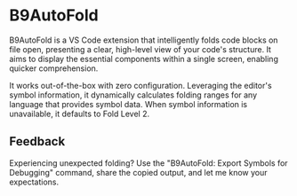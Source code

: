 # B9AutoFold

B9AutoFold is a VS Code extension that intelligently folds code blocks on file open, presenting a clear, high-level view of your code's structure. It aims to display the essential components within a single screen, enabling quicker comprehension.

It works out-of-the-box with zero configuration. Leveraging the editor's symbol information, it dynamically calculates folding ranges for any language that provides symbol data. When symbol information is unavailable, it defaults to Fold Level 2.

## Feedback

Experiencing unexpected folding? Use the "B9AutoFold: Export Symbols for Debugging" command, share the copied output, and let me know your expectations.
